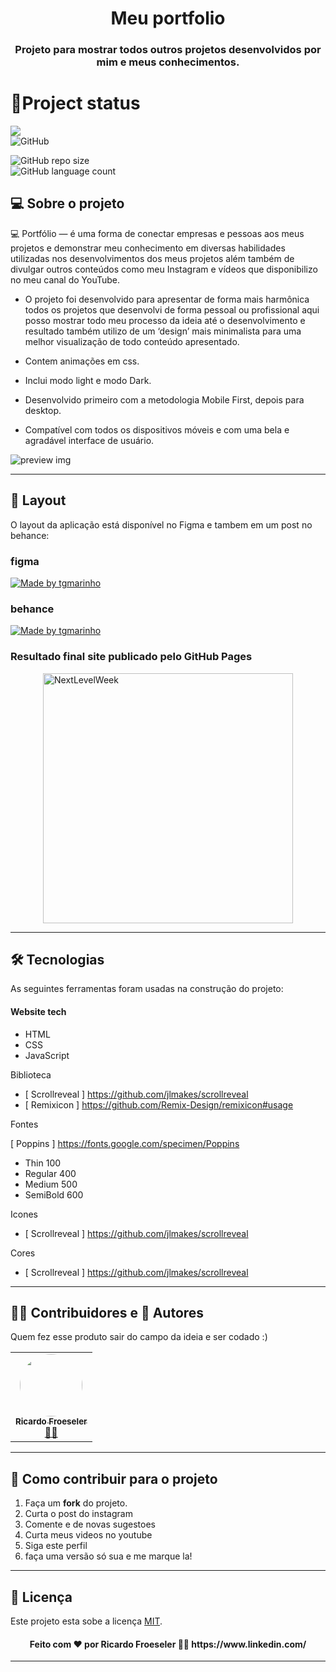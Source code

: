 <h1 align="center">Meu portfolio</h1>
<h3 align="center">Projeto para mostrar todos outros projetos desenvolvidos por mim e meus conhecimentos.</h3>

# 💾Project status
![](https://img.shields.io/badge/%20Situation-Completed-brightgreen)<br>
![GitHub](https://img.shields.io/github/license/RicardoFroeseler/portfolio_page)<br>

![GitHub repo size](https://img.shields.io/github/repo-size/RicardoFroeseler/Sistema_Doacao)<br>
![GitHub language count](https://img.shields.io/github/languages/count/RicardoFroeseler/Sistema_Doacao)<br>

## 💻 Sobre o projeto

💻 Portfólio — é uma forma de conectar empresas e pessoas aos meus projetos e demonstrar meu conhecimento em diversas habilidades utilizadas nos desenvolvimentos dos meus projetos além também de divulgar outros conteúdos como meu Instagram e vídeos que disponibilizo no meu canal do YouTube.
 - O projeto foi desenvolvido para apresentar de forma mais harmônica todos os projetos que desenvolvi de forma pessoal ou profissional aqui posso mostrar todo meu processo da ideia até o desenvolvimento e resultado também utilizo de um ‘design’ mais minimalista para uma melhor visualização de todo conteúdo apresentado.

- Contem animações em css.
- Inclui modo light e modo Dark.
- Desenvolvido primeiro com a metodologia Mobile First, depois para desktop.
- Compatível com todos os dispositivos móveis e com uma bela e agradável interface de usuário.

![preview img](/preview.png)


---

## 🎨 Layout

O layout da aplicação está disponível no Figma e tambem em um post no behance:

### figma
<a href="https://www.figma.com/file/1SxgOMojOB2zYT0Mdk28lB/Ecoleta?node-id=136%3A546">
  <img alt="Made by tgmarinho" src="https://img.shields.io/badge/Acessar%20Layout%20-Figma-%2304D361">
</a>


### behance
<a href="https://www.figma.com/file/1SxgOMojOB2zYT0Mdk28lB/Ecoleta?node-id=136%3A546">
  <img alt="Made by tgmarinho" src="https://img.shields.io/badge/Acessar%20Layout%20-Figma-%2304D361">
</a>

### Resultado final site publicado pelo GitHub Pages
<p align="left" style="display: flex; align-items: flex-start; justify-content: center;">
  <img alt="NextLevelWeek" title="#NextLevelWeek" src="./assets/web.svg" width="400px">
</p>

---

## 🛠 Tecnologias

As seguintes ferramentas foram usadas na construção do projeto:

#### **Website tech**  

-   HTML
-   CSS
-   JavaScript

Biblioteca

-   [ Scrollreveal ] https://github.com/jlmakes/scrollreveal
-   [ Remixicon ] https://github.com/Remix-Design/remixicon#usage

Fontes

[ Poppins ] https://fonts.google.com/specimen/Poppins
-   Thin 100
-   Regular 400
-   Medium 500
-   SemiBold 600

Icones

-   [ Scrollreveal ] https://github.com/jlmakes/scrollreveal

Cores

-   [ Scrollreveal ] https://github.com/jlmakes/scrollreveal


---

## 👨‍💻 Contribuidores e 🦸 Autores

Quem fez esse produto sair do campo da ideia e ser codado :)

<table>
  <tr>
    <td align="center"><a href="meu site vem aqui"><img style="border-radius: 50%;" src="https://avatars.githubusercontent.com/u/42811079?v=4" width="100px;" alt=""/><br /><sub><b>Ricardo Froeseler</b></sub></a><br /><a href="meu site vem aqui" title="RicardoFroeseler">👨‍🚀</a></td>
  </tr>
</table>

---

## 💪 Como contribuir para o projeto

1. Faça um **fork** do projeto.
2. Curta o post do instagram
3. Comente e de novas sugestoes
4. Curta meus videos no youtube
5. Siga este perfil
6. faça uma versão só sua e me marque la!

---
## 📝 Licença

Este projeto esta sobe a licença [MIT](./LICENSE).
<h4 align="center">Feito com ❤️ por Ricardo Froeseler 👋🏽 https://www.linkedin.com/ </h4>

---

